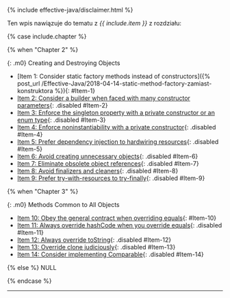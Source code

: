 {% include effective-java/disclaimer.html %}

Ten wpis nawiązuje do tematu z *{{ include.item }}* z rozdziału:

{% case include.chapter %}

{% when "Chapter 2" %}

{: .m0}
Creating and Destroying Objects

- [Item 1: Consider static factory methods instead of constructors]({% post_url /Effective-Java/2018-04-14-static-method-factory-zamiast-konstruktora %}){: #Item-1}
- [Item 2: Consider a builder when faced with many constructor parameters](){: .disabled #Item-2}
- [Item 3: Enforce the singleton property with a private constructor or an enum type](){: .disabled #Item-3}
- [Item 4: Enforce noninstantiability with a private constructor](){: .disabled #Item-4}
- [Item 5: Prefer dependency injection to hardwiring resources](){: .disabled #Item-5}
- [Item 6: Avoid creating unnecessary objects](){: .disabled #Item-6}
- [Item 7: Eliminate obsolete object references](){: .disabled #Item-7}
- [Item 8: Avoid finalizers and cleaners](){: .disabled #Item-8}
- [Item 9: Prefer try-with-resources to try-finally](){: .disabled #Item-9}

{% when "Chapter 3" %}

{: .m0}
Methods Common to All Objects

- [Item 10: Obey the general contract when overriding equals](){: #Item-10}
- [Item 11: Always override hashCode when you override equals](){: .disabled #Item-11}
- [Item 12: Always override toString](){: .disabled #Item-12}
- [Item 13: Override clone judiciously](){: .disabled #Item-13}
- [Item 14: Consider implementing Comparable](){: .disabled #Item-14}

{% else %}
NULL

{% endcase %}

<script>
    const link = document.getElementById('{{ include.item }}');
    link.parentElement.parentElement.classList.add('fa-ul', 'custom');
    link.parentElement.style.listStyleType = 'none';
    const i = document.createElement('i');
    i.classList.add('fa-li', 'fa', 'fa-arrow-right');
    link.insertBefore(i, link.firstChild);
</script>

<hr>